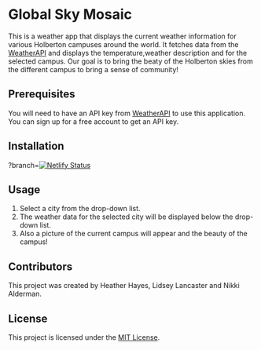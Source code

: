 # Global Sky Mosaic

This is a weather app that displays the current weather information for various Holberton campuses around the world. It fetches data from the [WeatherAPI](https://www.weatherapi.com/) and displays the temperature,weather description and for the selected campus. Our goal is to bring the beaty of the Holberton skies from the different campus to bring a sense of community!

## Prerequisites

You will need to have an API key from [WeatherAPI](https://www.weatherapi.com/) to use this application. You can sign up for a free account to get an API key.

## Installation
?branch=[![Netlify Status](https://api.netlify.com/api/v1/badges/8b5d4186-9950-4bec-8489-ebbc3ca10b48/deploy-status)](https://app.netlify.com/sites/global-sky-mosaic/deploys)


## Usage

1. Select a city from the drop-down list.
2. The weather data for the selected city will be displayed below the drop-down list.
3. Also a picture of the current campus will appear and the beauty of the campus!

## Contributors

This project was created by Heather Hayes, Lidsey Lancaster and Nikki Alderman.

## License

This project is licensed under the [MIT License](https://opensource.org/licenses/MIT).
